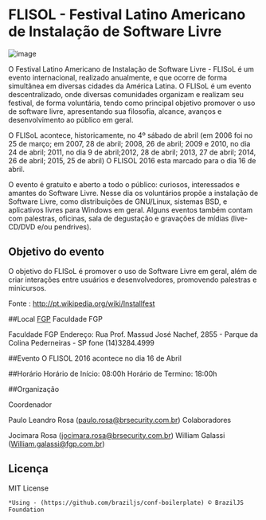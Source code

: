 # FLISOL - Festival Latino Americano de Instalação de Software Livre

![image](http://flisol.info/moin_static194/sol/img/flisol-top-bar.png)

O Festival Latino Americano de Instalação de Software Livre - FLISoL é um evento internacional, realizado anualmente, e que ocorre de forma simultânea em diversas cidades da América Latina. O FLISoL é um evento descentralizado, onde diversas comunidades organizam e realizam seu festival, de forma voluntária, tendo como principal objetivo promover o uso de software livre, apresentando sua filosofia, alcance, avanços e desenvolvimento ao público em geral.

O FLISoL acontece, historicamente, no 4º sábado de abril (em 2006 foi no 25 de março; em 2007, 28 de abril; 2008, 26 de abril; 2009 e 2010, no dia 24 de abril; 2011, no dia 9 de abril;2012, 28 de abril; 2013, 27 de abril; 2014, 26 de abril; 2015, 25 de abril) O FLISOL 2016 esta marcado para o dia 16 de abril.

O evento é gratuito e aberto a todo o público: curiosos, interessados e amantes do Software Livre. Nesse dia os voluntários propõe a instalação de Software Livre, como distribuições de GNU/Linux, sistemas BSD, e aplicativos livres para Windows em geral. Alguns eventos também contam com palestras, oficinas, sala de degustação e gravações de mídias (live-CD/DVD e/ou pendrives).

## Objetivo do evento

O objetivo do FLISoL é promover o uso de Software Livre em geral, além de criar interações entre usuários e desenvolvedores, promovendo palestras e minicursos.

Fonte : http://pt.wikipedia.org/wiki/Installfest


##Local
[FGP](http://www.fgp.com.br) Faculdade FGP

Faculdade FGP
Endereço: Rua Prof. Massud José Nachef, 2855 - Parque da Colina Pederneiras - SP
fone (14)3284.4999

##Evento
O FLISOL 2016 acontece no dia 16 de Abril

##Horário
Horário de Início: 08:00h
Horário de Termino: 18:00h

##Organização

Coordenador

Paulo Leandro Rosa (paulo.rosa@brsecurity.com.br)
Colaboradores

Jocimara Rosa (jocimara.rosa@brsecurity.com.br)
William Galassi (William.galassi@fgp.com.br)

## Licença

MIT License

    *Using - (https://github.com/braziljs/conf-boilerplate) © BrazilJS Foundation